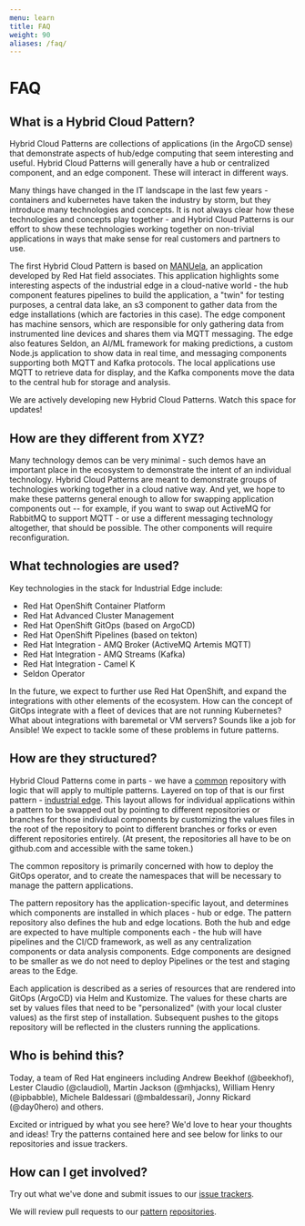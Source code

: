 ```yaml
---
menu: learn
title: FAQ
weight: 90
aliases: /faq/
---
```


# FAQ

## What is a Hybrid Cloud Pattern?

Hybrid Cloud Patterns are collections of applications (in the ArgoCD sense) that demonstrate aspects of hub/edge computing that seem interesting and useful.  Hybrid Cloud Patterns will generally have a hub or centralized component, and an edge component.  These will interact in different ways.

Many things have changed in the IT landscape in the last few years - containers and kubernetes have taken the industry by storm, but they introduce many technologies and concepts.  It is not always clear how these technologies and concepts play together - and Hybrid Cloud Patterns is our effort to show these technologies working together on non-trivial applications in ways that make sense for real customers and partners to use.

The first Hybrid Cloud Pattern is based on [MANUela](https://github.com/sa-mw-dach/manuela), an application developed by Red Hat field associates.  This application highlights some interesting aspects of the industrial edge in a cloud-native world - the hub component features pipelines to build the application, a "twin" for testing purposes, a central data lake, an s3 component to gather data from the edge installations (which are factories in this case).  The edge component has machine sensors, which are responsible for only gathering data from instrumented line devices and shares them via MQTT messaging.  The edge also features Seldon, an AI/ML framework for making predictions, a custom Node.js application to show data in real time, and messaging components supporting both MQTT and Kafka protocols.  The local applications use MQTT to retrieve data for display, and the Kafka components move the data to the central hub for storage and analysis.

We are actively developing new Hybrid Cloud Patterns.  Watch this space for updates!

## How are they different from XYZ?

Many technology demos can be very minimal - such demos have an important place in the ecosystem to demonstrate the intent of an individual technology.  Hybrid Cloud Patterns are meant to demonstrate groups of technologies working together in a cloud native way.  And yet, we hope to make these patterns general enough to allow for swapping application components out -- for example, if you want to swap out ActiveMQ for RabbitMQ to support MQTT - or use a different messaging technology altogether, that should be possible.  The other components will require reconfiguration.

## What technologies are used?

Key technologies in the stack for Industrial Edge include:

- Red Hat OpenShift Container Platform
- Red Hat Advanced Cluster Management
- Red Hat OpenShift GitOps (based on ArgoCD)
- Red Hat OpenShift Pipelines (based on tekton)
- Red Hat Integration - AMQ Broker (ActiveMQ Artemis MQTT)
- Red Hat Integration - AMQ Streams (Kafka)
- Red Hat Integration - Camel K
- Seldon Operator

In the future, we expect to further use Red Hat OpenShift, and expand the integrations with other elements of the ecosystem.  How can the concept of GitOps integrate with a fleet of devices that are not running Kubernetes?  What about integrations with baremetal or VM servers?  Sounds like a job for Ansible!  We expect to tackle some of these problems in future patterns.

## How are they structured?

Hybrid Cloud Patterns come in parts - we have a [common](https://github.com/hybrid-cloud-patterns/common) repository with logic that will apply to multiple patterns.  Layered on top of that is our first pattern - [industrial edge](https://github.com/hybrid-cloud-patterns/industrial-edge).  This layout allows for individual applications within a pattern to be swapped out by pointing to different repositories or branches for those individual components by customizing the values files in the root of the repository to point to different branches or forks or even different repositories entirely. (At present, the repositories all have to be on github.com and accessible with the same token.)

The common repository is primarily concerned with how to deploy the GitOps operator, and to create the namespaces that will be necessary to manage the pattern applications.

The pattern repository has the application-specific layout, and determines which components are installed in which places - hub or edge.  The pattern repository also defines the hub and edge locations.  Both the hub and edge are expected to have multiple components each - the hub will have pipelines and the CI/CD framework, as well as any centralization components or data analysis components.  Edge components are designed to be smaller as we do not need to deploy Pipelines or the test and staging areas to the Edge.

Each application is described as a series of resources that are rendered into GitOps (ArgoCD) via Helm and Kustomize.  The values for these charts are set by values files that need to be "personalized" (with your local cluster values) as the first step of installation.  Subsequent pushes to the gitops repository will be reflected in the clusters running the applications.

## Who is behind this?

Today, a team of Red Hat engineers including Andrew Beekhof (@beekhof), Lester Claudio (@claudiol), Martin Jackson (@mhjacks), William Henry (@ipbabble), Michele Baldessari (@mbaldessari), Jonny Rickard (@day0hero) and others.

Excited or intrigued by what you see here?  We'd love to hear your thoughts and ideas!  Try the patterns contained here and see below for links to our repositories and issue trackers.

## How can I get involved?

Try out what we've done and submit issues to our [issue trackers](https://github.com/hybrid-cloud-patterns/industrial-edge/issues).

We will review pull requests to our [pattern](https://github.com/hybrid-cloud-patterns/common) [repositories](https://hybrid-cloud-patterns.io/industrial-edge).
